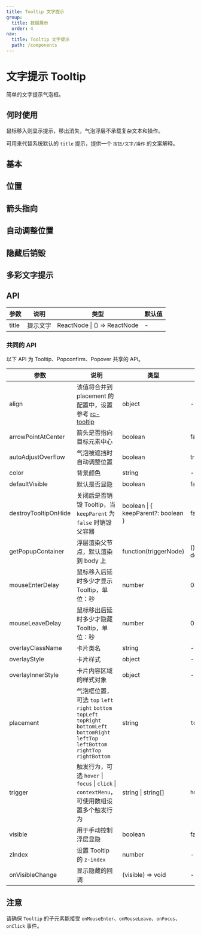 ```yaml
---
title: Tooltip 文字提示
group:
  title: 数据展示
  order: 4
nav:
  title: Tooltip 文字提示
  path: /components
---
```


# 文字提示 Tooltip

简单的文字提示气泡框。

## 何时使用

鼠标移入则显示提示，移出消失，气泡浮层不承载复杂文本和操作。

可用来代替系统默认的 `title` 提示，提供一个 `按钮/文字/操作` 的文案解释。

## 基本

<code src="./demos/basic.tsx"></code>

## 位置

<code src="./demos/placement.tsx"></code>

## 箭头指向

<code src="./demos/arrow-point-at-center.tsx"></code>

## 自动调整位置

<code src="./demos/auto-adjust-overflow.tsx"></code>

## 隐藏后销毁

<code src="./demos/destroy-tooltip-on-hide.tsx"></code>

## 多彩文字提示

<code src="./demos/colorful.tsx"></code>

## API

| 参数  | 说明     | 类型                         | 默认值 |
| ----- | -------- | ---------------------------- | ------ |
| title | 提示文字 | ReactNode \| () => ReactNode | -      |

### 共同的 API

以下 API 为 Tooltip、Popconfirm、Popover 共享的 API。

| 参数                 | 说明                                                                                                                                           | 类型                                | 默认值              | 版本  |
| -------------------- | ---------------------------------------------------------------------------------------------------------------------------------------------- | ----------------------------------- | ------------------- | ----- |
| align                | 该值将合并到 placement 的配置中，设置参考 [rc-tooltip](https://github.com/react-component/tooltip)                                             | object                              | -                   |       |
| arrowPointAtCenter   | 箭头是否指向目标元素中心                                                                                                                       | boolean                             | false               |       |
| autoAdjustOverflow   | 气泡被遮挡时自动调整位置                                                                                                                       | boolean                             | true                |       |
| color                | 背景颜色                                                                                                                                       | string                              | -                   | 4.3.0 |
| defaultVisible       | 默认是否显隐                                                                                                                                   | boolean                             | false               |       |
| destroyTooltipOnHide | 关闭后是否销毁 Tooltip，当 `keepParent` 为 `false` 时销毁父容器                                                                                | boolean \| { keepParent?: boolean } | false               |       |
| getPopupContainer    | 浮层渲染父节点，默认渲染到 body 上                                                                                                             | function(triggerNode)               | () => document.body |       |
| mouseEnterDelay      | 鼠标移入后延时多少才显示 Tooltip，单位：秒                                                                                                     | number                              | 0.1                 |       |
| mouseLeaveDelay      | 鼠标移出后延时多少才隐藏 Tooltip，单位：秒                                                                                                     | number                              | 0.1                 |       |
| overlayClassName     | 卡片类名                                                                                                                                       | string                              | -                   |       |
| overlayStyle         | 卡片样式                                                                                                                                       | object                              | -                   |       |
| overlayInnerStyle    | 卡片内容区域的样式对象                                                                                                                         | object                              | -                   |       |
| placement            | 气泡框位置，可选 `top` `left` `right` `bottom` `topLeft` `topRight` `bottomLeft` `bottomRight` `leftTop` `leftBottom` `rightTop` `rightBottom` | string                              | `top`               |       |
| trigger              | 触发行为，可选 `hover` \| `focus` \| `click` \| `contextMenu`，可使用数组设置多个触发行为                                                      | string \| string\[]                 | `hover`             |       |
| visible              | 用于手动控制浮层显隐                                                                                                                           | boolean                             | false               |       |
| zIndex               | 设置 Tooltip 的 `z-index`                                                                                                                      | number                              | -                   |       |
| onVisibleChange      | 显示隐藏的回调                                                                                                                                 | (visible) => void                   | -                   |       |

## 注意

请确保 `Tooltip` 的子元素能接受 `onMouseEnter`、`onMouseLeave`、`onFocus`、`onClick` 事件。
